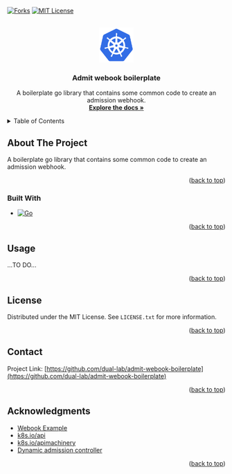 <a name="readme-top"></a>

[![Forks][forks-shield]][forks-url]
[![MIT License][license-shield]][license-url]

<!-- PROJECT LOGO -->
<br />
<div align="center">
	<a href="https://github.com/dual-lab/admit-webook-boilerplate">
    <img src="images/logo.png" alt="Logo" width="80" height="80">
  </a>

<h3 align="center">Admit webook boilerplate</h3>

  <p align="center">
  	A boilerplate go library that contains some common code to create an admission webhook.
    <br />
    <a href="https://github.com/dual-lab/admit-webook-boilerplate"><strong>Explore the docs »</strong></a>
    <br />
  </p>
</div>


<!-- TABLE OF CONTENTS -->
<details>
  <summary>Table of Contents</summary>
  <ol>
    <li>
      <a href="#about-the-project">About The Project</a>
      <ul>
        <li><a href="#built-with">Built With</a></li>
      </ul>
    </li>
    <li><a href="#usage">Usage</a></li>
    <li><a href="#license">License</a></li>
    <li><a href="#acknowledgments">Acknowledgments</a></li>
  </ol>
</details>



<!-- ABOUT THE PROJECT -->
## About The Project

A boilerplate go library that contains some common code to create an admission webhook.

<p align="right">(<a href="#readme-top">back to top</a>)</p>


### Built With

* [![Go][go.mod]][go.mod-url]

<p align="right">(<a href="#readme-top">back to top</a>)</p>

<!-- USAGE EXAMPLES -->
## Usage

...TO DO...

<p align="right">(<a href="#readme-top">back to top</a>)</p>

<!-- LICENSE -->
## License

Distributed under the MIT License. See `LICENSE.txt` for more information.

<p align="right">(<a href="#readme-top">back to top</a>)</p>

<!-- CONTACT -->
## Contact

Project Link: [https://github.com/dual-lab/admit-webook-boilerplate](https://github.com/dual-lab/admit-webook-boilerplate)

<p align="right">(<a href="#readme-top">back to top</a>)</p>


<!-- ACKNOWLEDGMENTS -->
## Acknowledgments

* [Webook Example](https://github.com/kubernetes/kubernetes/blob/release-1.25/test/images/agnhost/webhook/main.go)
* [k8s.io/api](https://pkg.go.dev/k8s.io/api)
* [k8s.io/apimachinery](https://pkg.go.dev/k8s.io/apimachinery)
* [Dynamic admission controller](https://kubernetes.io/docs/reference/access-authn-authz/extensible-admission-controllers/)

<p align="right">(<a href="#readme-top">back to top</a>)</p>



<!-- MARKDOWN LINKS & IMAGES -->
<!-- https://www.markdownguide.org/basic-syntax/#reference-style-links -->
[forks-shield]: https://img.shields.io/github/forks/dual-lab/admit-webook-boilerplate.svg?style=for-the-badge
[forks-url]: https://github.com/dual-lab/admit-webook-boilerplate/network/members
[license-shield]: https://img.shields.io/github/license/dual-lab/admit-webook-boilerplate.svg?style=for-the-badge
[license-url]: https://github.com/dual-lab/admit-webook-boilerplate/blob/main/LICENSE
[go.mod]: https://img.shields.io/github/go-mod/go-version/dual-lab/admit-webook-boilerplate/main?filename=go.mod
[go.mod-url]: https://pkg.go.dev/golang.org/x/mod